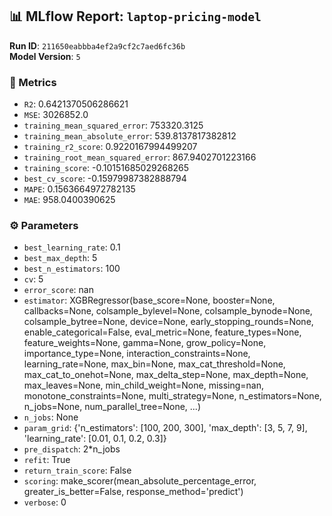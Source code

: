 
## 📊 MLflow Report: `laptop-pricing-model`

**Run ID**: `211650eabbba4ef2a9cf2c7aed6fc36b`  
**Model Version**: `5`

### 🔢 Metrics
- `R2`: 0.6421370506286621
- `MSE`: 3026852.0
- `training_mean_squared_error`: 753320.3125
- `training_mean_absolute_error`: 539.8137817382812
- `training_r2_score`: 0.9220167994499207
- `training_root_mean_squared_error`: 867.9402701223166
- `training_score`: -0.10151685029268265
- `best_cv_score`: -0.15979987382888794
- `MAPE`: 0.1563664972782135
- `MAE`: 958.0400390625

### ⚙️ Parameters
- `best_learning_rate`: 0.1
- `best_max_depth`: 5
- `best_n_estimators`: 100
- `cv`: 5
- `error_score`: nan
- `estimator`: XGBRegressor(base_score=None, booster=None, callbacks=None,
             colsample_bylevel=None, colsample_bynode=None,
             colsample_bytree=None, device=None, early_stopping_rounds=None,
             enable_categorical=False, eval_metric=None, feature_types=None,
             feature_weights=None, gamma=None, grow_policy=None,
             importance_type=None, interaction_constraints=None,
             learning_rate=None, max_bin=None, max_cat_threshold=None,
             max_cat_to_onehot=None, max_delta_step=None, max_depth=None,
             max_leaves=None, min_child_weight=None, missing=nan,
             monotone_constraints=None, multi_strategy=None, n_estimators=None,
             n_jobs=None, num_parallel_tree=None, ...)
- `n_jobs`: None
- `param_grid`: {'n_estimators': [100, 200, 300], 'max_depth': [3, 5, 7, 9], 'learning_rate': [0.01, 0.1, 0.2, 0.3]}
- `pre_dispatch`: 2*n_jobs
- `refit`: True
- `return_train_score`: False
- `scoring`: make_scorer(mean_absolute_percentage_error, greater_is_better=False, response_method='predict')
- `verbose`: 0
